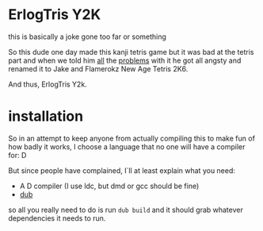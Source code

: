 # ErlogTris Y2K
this is basically a joke gone too far or something

So this dude one day made this kanji tetris game but it was bad at the tetris part
and when we told him [all](http://www.twitch.tv/toastermage/c/6304119) the
[problems](www.twitch.tv/flamerokz/c/6296638) with it he got all angsty and
renamed it to Jake and Flamerokz New Age Tetris 2K6.

And thus, ErlogTris Y2k.


# installation
So in an attempt to keep anyone from actually compiling this to make fun of how
badly it works, I choose a language that no one will have a compiler for: D

But since people have complained, I`ll at least explain what you need:
* A D compiler (I use ldc, but dmd or gcc should be fine)
* [dub](http://code.dlang.org/download)

so all you really need to do is run `dub build` and it should grab whatever
dependencies it needs to run.



